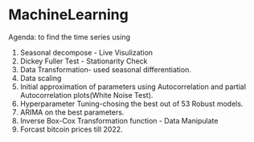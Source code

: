 # MachineLearning


Agenda: to find the time series using 
  1. Seasonal decompose - Live Visulization
  2. Dickey Fuller Test -  Stationarity Check
  3. Data Transformation- used seasonal differentiation.
  4. Data scaling
  5. Initial approximation of parameters using Autocorrelation and partial Autocorrelation plots(White Noise Test).
  6. Hyperparameter Tuning-chosing the best out of 53 Robust models.
  7. ARIMA on the best parameters.
  8. Inverse Box-Cox Transformation function - Data Manipulate
  9. Forcast bitcoin prices till 2022.
